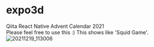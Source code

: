 # expo3d
Qiita React Native Advent Calendar 2021<br>
Please feel free to use this :)
This shows like 'Squid Game'.
![20211219_113006](https://user-images.githubusercontent.com/65346349/146668653-218afc9b-e03e-4ade-8160-86041ed31e69.gif)
